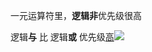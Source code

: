 一元运算符里，**逻辑非**优先级很高

逻辑**与** 比 逻辑**或** 优先级<u>高</u>![](C:\Users\Laura\AppData\Local\Temp\1729637574151.png)